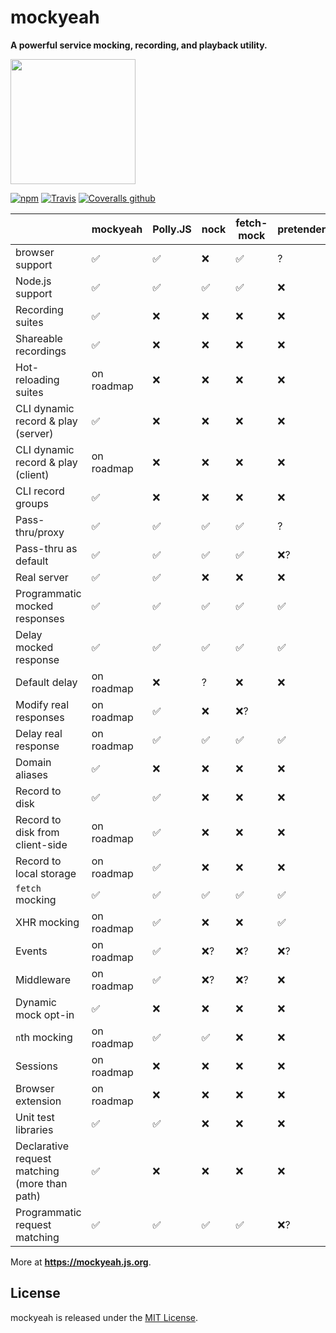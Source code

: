 # mockyeah

**A powerful service mocking, recording, and playback utility.**

<img src="packages/mockyeah-docs/src/images/logo/mockyeah-600.png" height="200" />

[![npm](https://img.shields.io/npm/v/@mockyeah/server.svg)](https://www.npmjs.com/package/@mockyeah/server)
[![Travis](https://img.shields.io/travis/mockyeah/mockyeah.svg)](https://travis-ci.org/mockyeah/mockyeah)
[![Coveralls github](https://img.shields.io/coveralls/github/mockyeah/mockyeah.svg)](https://coveralls.io/github/mockyeah/mockyeah)

|                                               | mockyeah           | Polly.JS           | nock               | fetch-mock         | pretender          |
| --------------------------------------------- | ------------------ | ------------------ | ------------------ | ------------------ | ------------------ |
| browser support                               | :white_check_mark: | :white_check_mark: | :x:                | :white_check_mark: | ?                  |
| Node.js support                               | :white_check_mark: | :white_check_mark: | :white_check_mark: | :white_check_mark: | :x:                |
| Recording suites                              | :white_check_mark: | :x:                | :x:                | :x:                | :x:                |
| Shareable recordings                          | :white_check_mark: | :x:                | :x:                | :x:                | :x:                |
| Hot-reloading suites                          | on roadmap         | :x:                | :x:                | :x:                | :x:                |
| CLI dynamic record & play (server)            | :white_check_mark: | :x:                | :x:                | :x:                | :x:                |
| CLI dynamic record & play (client)            | on roadmap         | :x:                | :x:                | :x:                | :x:                |
| CLI record groups                             | :white_check_mark: | :x:                | :x:                | :x:                | :x:                |
| Pass-thru/proxy                               | :white_check_mark: | :white_check_mark: | :white_check_mark: | :white_check_mark: | ?                  |
| Pass-thru as default                          | :white_check_mark: | :white_check_mark: | :white_check_mark: | :white_check_mark: | :x:?               |
| Real server                                   | :white_check_mark: | :white_check_mark: | :x:                | :x:                | :x:                |
| Programmatic mocked responses                 | :white_check_mark: | :white_check_mark: | :white_check_mark: | :white_check_mark: | :white_check_mark: |
| Delay mocked response                         | :white_check_mark: | :white_check_mark: | :white_check_mark: | :white_check_mark: | :white_check_mark: |
| Default delay                                 | on roadmap         | :x:                | ?                  | :x:                | :x:                |
| Modify real responses                         | on roadmap         | :white_check_mark: | :x:                | :x:?               |
| Delay real response                           | on roadmap         | :white_check_mark: | :white_check_mark: | :white_check_mark: | :white_check_mark: |
| Domain aliases                                | :white_check_mark: | :x:                | :x:                | :x:                | :x:                |
| Record to disk                                | :white_check_mark: | :white_check_mark: | :x:                | :x:                | :x:                |
| Record to disk from client-side               | on roadmap         | :white_check_mark: | :x:                | :x:                | :x:                |
| Record to local storage                       | on roadmap         | :white_check_mark: | :x:                | :x:                | :x:                |
| `fetch` mocking                               | :white_check_mark: | :white_check_mark: | :white_check_mark: | :white_check_mark: | :white_check_mark: |
| XHR mocking                                   | on roadmap         | :white_check_mark: | :x:                | :x:                | :white_check_mark: |
| Events                                        | on roadmap         | :white_check_mark: | :x:?               | :x:?               | :x:?               |
| Middleware                                    | on roadmap         | :white_check_mark: | :x:?               | :x:?               | :x:                |
| Dynamic mock opt-in                           | :white_check_mark: | :x:                | :x:                | :x:                | :x:                |
| `n`th mocking                                 | on roadmap         | :white_check_mark: | :white_check_mark: | :x:                | :x:                |
| Sessions                                      | on roadmap         | :x:                | :x:                | :x:                | :x:                |
| Browser extension                             | on roadmap         | :x:                | :x:                | :x:                | :x:                |
| Unit test libraries                           | :white_check_mark: | :white_check_mark: | :x:                | :x:                | :x:                |
| Declarative request matching (more than path) | :white_check_mark: | :x:                | :x:                | :x:                | :x:                |
| Programmatic request matching                 | :white_check_mark: | :white_check_mark: | :white_check_mark: | :white_check_mark: | :x:?               |

More at **https://mockyeah.js.org**.

## License

mockyeah is released under the [MIT License](https://opensource.org/licenses/MIT).
